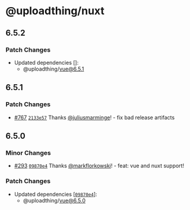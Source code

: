 # @uploadthing/nuxt

## 6.5.2

### Patch Changes

- Updated dependencies []:
  - @uploadthing/vue@6.5.1

## 6.5.1

### Patch Changes

- [#767](https://github.com/pingdotgg/uploadthing/pull/767) [`2133e57`](https://github.com/pingdotgg/uploadthing/commit/2133e5710e4265b9da4417771eccc5ef9ad8c2ca) Thanks [@juliusmarminge](https://github.com/juliusmarminge)! - fix bad release artifacts

## 6.5.0

### Minor Changes

- [#293](https://github.com/pingdotgg/uploadthing/pull/293) [`09870e4`](https://github.com/pingdotgg/uploadthing/commit/09870e43f310c15e48f0089e875c6d9663fd305b) Thanks [@markflorkowski](https://github.com/markflorkowski)! - feat: vue and nuxt support!

### Patch Changes

- Updated dependencies [[`09870e4`](https://github.com/pingdotgg/uploadthing/commit/09870e43f310c15e48f0089e875c6d9663fd305b)]:
  - @uploadthing/vue@6.5.0
